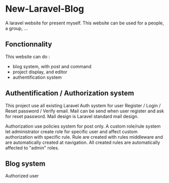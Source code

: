 # New-Laravel-Blog

A laravel website for present myself. This website can be used for a people, a group, ...

## Fonctionnality

This website can do :

- blog system, with post and command
- project display, and editor
- authentification system

## Authentification / Authorization system

This project use all existing Laravel Auth system for user Register / Login / Reset password / Verify email.
Mail can be send when user register and ask for reset password. Mail design is Laravel standard mail design.

Authorization use policies system for post only. A custom role/rule system let administrator create role for specific user and affect custom authorization with specific rule. Rule are created with rules middleware and are automatically created at navigation. All created rules are automatically affected to "admin" roles.

## Blog system

Authorized user
